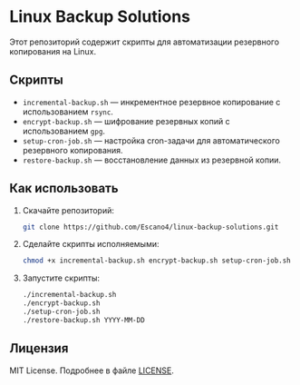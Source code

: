 # Linux Backup Solutions

Этот репозиторий содержит скрипты для автоматизации резервного копирования на Linux.

## Скрипты
- `incremental-backup.sh` — инкрементное резервное копирование с использованием `rsync`.
- `encrypt-backup.sh` — шифрование резервных копий с использованием `gpg`.
- `setup-cron-job.sh` — настройка cron-задачи для автоматического резервного копирования.
- `restore-backup.sh` — восстановление данных из резервной копии.

## Как использовать
1. Скачайте репозиторий:
   ```bash
   git clone https://github.com/Escano4/linux-backup-solutions.git
2. Сделайте скрипты исполняемыми:
   ```bash
   chmod +x incremental-backup.sh encrypt-backup.sh setup-cron-job.sh restore-backup.sh
3. Запустите скрипты:
   ```bash
   ./incremental-backup.sh
   ./encrypt-backup.sh
   ./setup-cron-job.sh
   ./restore-backup.sh YYYY-MM-DD

## Лицензия
MIT License. Подробнее в файле [LICENSE](LICENSE).

